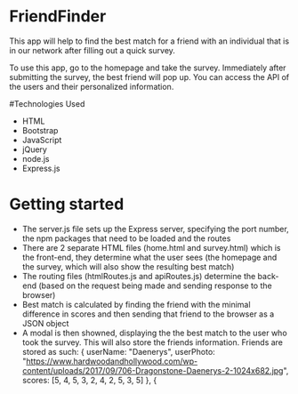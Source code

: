 # FriendFinder

This app will help to find the best match for a friend with an individual that is in our network after filling out a quick survey.

To use this app, go to the homepage and take the survey. Immediately after submitting the survey, the best friend will pop up. You can access the API of the users and their personalized information.

#Technologies Used

- HTML
- Bootstrap
- JavaScript
- jQuery
- node.js
- Express.js

# Getting started

- The server.js file sets up the Express server, specifying the port number, the npm packages that need to be loaded and the routes
- There are 2 separate HTML files (home.html and survey.html) which is the front-end, they determine what the user sees (the homepage and the survey, which will also show the resulting best match)
- The routing files (htmlRoutes.js and apiRoutes.js) determine the back-end (based on the request being made and sending response to the browser)
- Best match is calculated by finding the friend with the minimal difference in scores and then sending that friend to the browser as a JSON object
- A modal is then showned, displaying the the best match to the user who took the survey. This will also store the friends information.
  Friends are stored as such:
  {
  userName: "Daenerys",
  userPhoto:
  "https://www.hardwoodandhollywood.com/wp-content/uploads/2017/09/706-Dragonstone-Daenerys-2-1024x682.jpg",
  scores: [5, 4, 5, 3, 2, 4, 2, 5, 3, 5]
  },
  {
